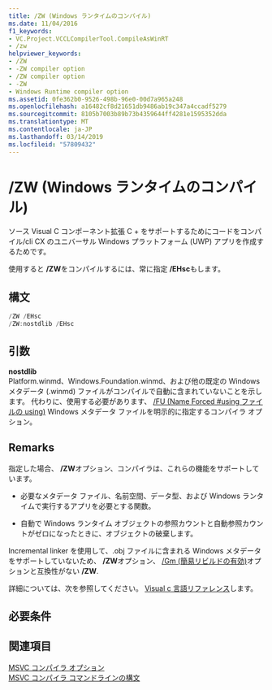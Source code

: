 ```yaml
---
title: /ZW (Windows ランタイムのコンパイル)
ms.date: 11/04/2016
f1_keywords:
- VC.Project.VCCLCompilerTool.CompileAsWinRT
- /zw
helpviewer_keywords:
- /ZW
- -ZW compiler option
- /ZW compiler option
- -ZW
- Windows Runtime compiler option
ms.assetid: 0fe362b0-9526-498b-96e0-00d7a965a248
ms.openlocfilehash: a16482cf8d21651db9486ab19c347a4ccadf5279
ms.sourcegitcommit: 8105b7003b89b73b4359644ff4281e1595352dda
ms.translationtype: MT
ms.contentlocale: ja-JP
ms.lasthandoff: 03/14/2019
ms.locfileid: "57809432"
---
```

# <a name="zw-windows-runtime-compilation"></a>/ZW (Windows ランタイムのコンパイル)

ソース Visual C コンポーネント拡張 C + をサポートするためにコードをコンパイル/cli CX のユニバーサル Windows プラットフォーム (UWP) アプリを作成するためです。

使用すると **/ZW**をコンパイルするには、常に指定 **/EHsc**もします。

## <a name="syntax"></a>構文

```cpp
/ZW /EHsc
/ZW:nostdlib /EHsc
```

## <a name="arguments"></a>引数

**nostdlib**<br/>
Platform.winmd、Windows.Foundation.winmd、および他の既定の Windows メタデータ (.winmd) ファイルがコンパイルで自動に含まれていないことを示します。 代わりに、使用する必要があります、 [/FU (Name Forced #using ファイルの using)](fu-name-forced-hash-using-file.md) Windows メタデータ ファイルを明示的に指定するコンパイラ オプション。

## <a name="remarks"></a>Remarks

指定した場合、 **/ZW**オプション、コンパイラは、これらの機能をサポートしています。

- 必要なメタデータ ファイル、名前空間、データ型、および Windows ランタイムで実行するアプリを必要とする関数。

- 自動で Windows ランタイム オブジェクトの参照カウントと自動参照カウントがゼロになったときに、オブジェクトの破棄します。

Incremental linker を使用して、.obj ファイルに含まれる Windows メタデータをサポートしていないため、 **/ZW**オプション、 [/Gm (簡易リビルドの有効)](gm-enable-minimal-rebuild.md)オプションと互換性がない **/ZW**.

詳細については、次を参照してください。 [Visual c 言語リファレンス](../../cppcx/visual-c-language-reference-c-cx.md)します。

## <a name="requirements"></a>必要条件

## <a name="see-also"></a>関連項目

[MSVC コンパイラ オプション](compiler-options.md)<br/>
[MSVC コンパイラ コマンドラインの構文](compiler-command-line-syntax.md)
